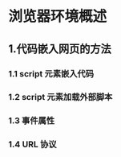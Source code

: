 # 浏览器环境概述

## 1.代码嵌入网页的方法

### 1.1 script 元素嵌入代码

### 1.2 script 元素加载外部脚本

### 1.3 事件属性

### 1.4 URL 协议
